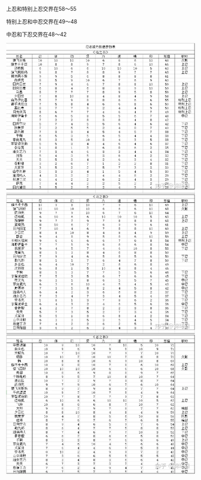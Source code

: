 上忍和特别上忍交界在58～55

特别上忍和中忍交界在49～48

中忍和下忍交界在48～42

![临之书能力值图片](./img/临之书能力值.webp)
![斗之书能力值图片](./img/斗之书能力值.webp)
![者之书能力值图片](./img/者之书能力值.webp)